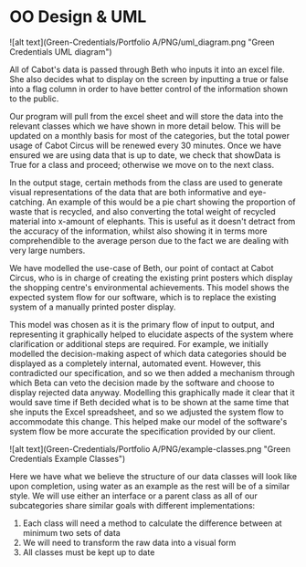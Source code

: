 OO Design & UML
========================
![alt text](Green-Credentials/Portfolio A/PNG/uml_diagram.png  "Green Credentials UML diagram")

All of Cabot's data is passed through Beth who inputs it into an excel file. She also decides what to display on the screen by inputting a true or false into a flag column in order to have better control of the information shown to the public.

Our program will pull from the excel sheet and will store the data into the relevant classes which we have shown in more detail below. This will be updated on a monthly basis for most of the categories, but the total power usage of Cabot Circus will be renewed every 30 minutes. Once we have ensured we are using data that is up to date, we check that showData is True for a class and proceed; otherwise we move on to the next class. 

In the output stage, certain methods from the class are used to generate visual representations of the data that are both informative and eye-catching. An example of this would be a pie chart showing the proportion of waste that is recycled, and also converting the total weight of recycled material into x-amount of elephants. This is useful as it doesn't detract from the accuracy of the information, whilst also showing it in terms more comprehendible to the average person due to the fact we are dealing with very large numbers.

We have modelled the use-case of Beth, our point of contact at Cabot Circus, who is in charge of creating the existing print posters which display the shopping centre's environmental achievements. This model shows the expected system flow for our software, which is to replace the existing system of a manually printed poster display.

This model was chosen as it is the primary flow of input to output, and representing it graphically helped to elucidate aspects of the system where clarification or additional steps are required. For example, we initially modelled the decision-making aspect of which data categories should be displayed as a completely internal, automated event. However, this contradicted our specification, and so we then added a mechanism through which Beta can veto the decision made by the software and choose to display rejected data anyway. Modelling this graphically made it clear that it would save time if Beth decided what is to be shown at the same time that she inputs the Excel spreadsheet, and so we adjusted the system flow to accommodate this change. This helped make our model of the software's system flow be more accurate the specification provided by our client.

![alt text](Green-Credentials/Portfolio A/PNG/example-classes.png  "Green Credentials Example Classes")

Here we have what we believe the structure of our data classes will look like upon completion, using water as an example as the rest will be of a similar style. We will use either an interface or a parent class as all of our subcategories share similar goals with different implementations: 
1. Each class will need a method to calculate the difference between at minimum two sets of data
1. We will need to transform the raw data into a visual form
1. All classes must be kept up to date
